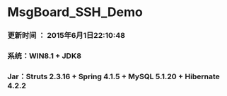 # MsgBoard_SSH_Demo
### 更新时间 ： 2015年6月1日22:10:48
### 系统：WIN8.1 + JDK8
### Jar：Struts 2.3.16 + Spring 4.1.5 + MySQL 5.1.20 + Hibernate 4.2.2

